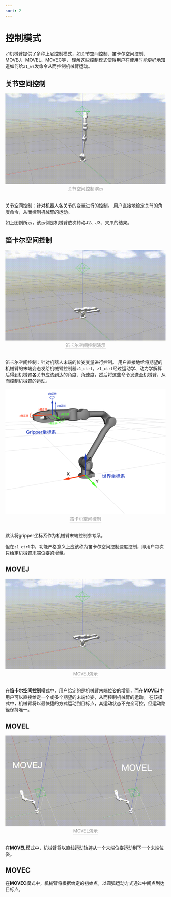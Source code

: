 ```yaml
---
sort: 2
---
```

# 控制模式

z1机械臂提供了多种上层控制模式，如关节空间控制、笛卡尔空间控制、MOVEJ、MOVEL、MOVEC等，
理解这些控制模式使得用户在使用时能更好地知道如何给`z1_ws`发命令从而控制机械臂运动。

## 关节空间控制

<center>
<img src="../img/gazebo_ctrl4.gif" style="zoom:100%" alt=" 图片不见了。。。 "/>
<br>
<div style="color:orange; border-bottom: 0.1px solid #d9d9d9;
display: inline-block;
color: #999;
padding: 1px;">关节空间控制演示</div>
</center>
<br>

关节空间控制：针对机器人各关节的变量进行的控制。
用户直接地给定关节的角度命令，从而控制机械臂的运动。

如上图例所示，该示例是机械臂依次转动J2、J3、夹爪的结果。

## 笛卡尔空间控制

<center>
<img src="../img/gazebo_cartesian1.gif" style="zoom:100%" alt=" 图片不见了。。。 "/>
<br>
<div style="color:orange; border-bottom: 0.1px solid #d9d9d9;
display: inline-block;
color: #999;
padding: 1px;">笛卡尔空间控制演示</div>
</center>
<br>

笛卡尔空间控制：针对机器人末端的位姿变量进行控制。
用户直接地给将期望的机械臂的末端姿态发给机械臂控制器`z1_ctrl`，`z1_ctrl`经过运动学、动力学解算后得到机械臂各关节应该到达的角度、角速度，然后将这些命令发送至机械臂，从而控制机械臂的运动。

<center>
<img src="../img/cartesian_example.png" style="zoom:100%" alt=" 图片不见了。。。 "/>
<br>
<div style="color:orange; border-bottom: 0.1px solid #d9d9d9;
display: inline-block;
color: #999;
padding: 1px;">笛卡尔空间控制</div>
</center>
<br>

默认将gripper坐标系作为机械臂末端控制参考系。

但在`z1_ctrl`中，功能严格意义上应该称为笛卡尔空间控制速度控制，即用户每次只给定机械臂末端位姿的增量。

## MOVEJ

<center>
<img src="../img/gazebo_moveJ.gif" style="zoom:100%" alt=" 图片不见了。。。 "/>
<br>
<div style="color:orange; border-bottom: 0.1px solid #d9d9d9;
display: inline-block;
color: #999;
padding: 1px;">MOVEJ演示</div>
</center>
<br>

在**笛卡尔空间控制**模式中，用户给定的是机械臂末端位姿的增量，而在**MOVEJ**中用户可以直接给定一个或多个期望的末端位姿，从而控制机械臂的运动。
在该模式中，机械臂将以最快捷的方式运动到目标点，其运动状态不完全可控，但运动路径保持唯一。

## MOVEL

<center>
<img src="../img/moveLandmoveJ1.gif" style="zoom:100%" alt=" 图片不见了。。。 "/>
<br>
<div style="color:orange; border-bottom: 0.1px solid #d9d9d9;
display: inline-block;
color: #999;
padding: 1px;">MOVEL演示</div>
</center>
<br>

在**MOVEL**模式中，机械臂将以直线运动轨迹从一个末端位姿运动到下一个末端位姿。

## MOVEC

在**MOVEC**模式中，机械臂将根据给定的初始点，以圆弧运动方式通过中间点到达目标点。